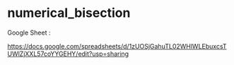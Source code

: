 # numerical_bisection
Google Sheet :

https://docs.google.com/spreadsheets/d/1zUOSjGahuTL02WHlWLEbuxcsTUWlZjXXL57coYYGEHY/edit?usp=sharing

